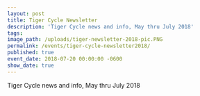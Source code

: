 ```yaml
---
layout: post
title: Tiger Cycle Newsletter
description: 'Tiger Cycle news and info, May thru July 2018'
tags:
image_path: /uploads/tiger-newsletter-2018-pic.PNG
permalink: /events/tiger-cycle-newsletter2018/
published: true
event_date: 2018-07-20 00:00:00 -0600
show_date: true
---
```


Tiger Cycle news and info, May thru July 2018